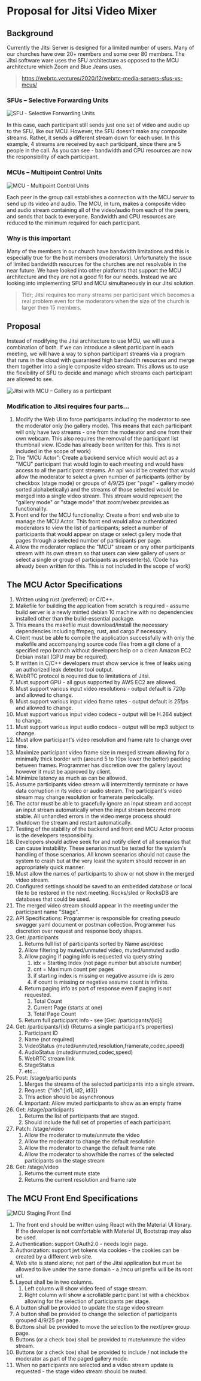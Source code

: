 # Proposal for Jitsi Video Mixer

## Background

Currently the Jitsi Server is designed for a limited number of users.
Many of our churches have over 20+ members and some over 80 members.
The Jitsi software ware uses the SFU architecture as opposed to the 
MCU architecture which Zoom and Blue Jeans uses.

> https://webrtc.ventures/2020/12/webrtc-media-servers-sfus-vs-mcus/

### SFUs – Selective Forwarding Units

![SFU - Selective Forwarding Units](./images/WebRTC_SFU.png)

In this case, each participant still sends just one set of video and audio up to the SFU, like our MCU. However, the SFU doesn’t make any composite streams. Rather, it sends a different stream down for each user. In this example, 4 streams are received by each participant, since there are 5 people in the call. As you can see - bandwidth and CPU resources are now the responsibility of each participant.

### MCUs – Multipoint Control Units

![MCU - Multipoint Control Units](./images/WebRTC_MCU.png)

Each peer in the group call establishes a connection with the MCU server to send up its video and audio. The MCU, in turn, makes a composite video and audio stream containing all of the video/audio from each of the peers, and sends that back to everyone. Bandwidth and CPU resources are reduced to the minimum required for each participant.

### Why is this important

Many of the members in our church have bandwidth limitations and this is especially 
true for the host members (moderators). Unfortunately the issue of limited 
bandwidth resources for the churches are not resolvable in the near future.
We have looked into other platforms that support the MCU architecture and
they are not a good fit for our needs. Instead we are looking into implementing 
SFU and MCU simultaneously in our Jitsi solution.

> Tldr; Jitsi requires too many streams per participant which becomes a real problem
> even for the moderators when the size of the church is larger then 15 members.

## Proposal

Instead of modifying the Jitsi architecture to use MCU, we will use a combination of both.
If we can introduce a silent participant in each meeting, we will have a way to siphon 
participant streams via a program that runs in the cloud with guaranteed high bandwidth resources
and merge them together into a single composite video stream. This allows us to use the flexibility of
SFU to decide and manage which streams each participant are allowed to see.

![Jitsi with MCU – Gallery as a participant](./images/Jitsi_MCU.png)

### Modification to Jitsi requires four parts...

1. Modify the Web UI to force participants including the moderator to see the moderator only (no gallery mode). This means that each participant will only have two streams - one from the moderator and one from their own webcam. This also requires the removal of the participant list thumbnail view. (Code has already been written for this. This is not included in the scope of work)
2. The "MCU Actor": Create a backend service which would act as a "MCU" participant that would login to each meeting and would have access to all the participant streams. An api would be created that would allow the moderator to select a given number of participants (either by checkbox (stage mode) or groups of 4/9/25 (per "page" - gallery mode) sorted alphabetically) and the streams of those selected would be merged into a single video stream. This stream would represent the "gallery mode" or "stage mode" that zoom/webex provides as functionality.
3. Front end for the MCU functionality: Create a front end web site to manage the MCU Actor. This front end would allow authenticated moderators to view the list of participants; select a number of participants that would appear on stage or select gallery mode that pages through a selected number of participants per page.
4. Allow the moderator replace the "MCU" stream or any other participants stream with its own stream so that users can view gallery of users or select a single or group of participants as presenter(s). (Code has already been written for this. This is not included in the scope of work)

## The MCU Actor Specifications

1. Written using rust (preferred) or C/C++.
2. Makefile for building the application from scratch is required - assume build server is a newly minted debian 10 machine with no dependencies installed other than the build-essential package.
3. This means the makefile must download/install the necessary dependencies including ffmpeg, rust, and cargo if necessary.
4. Client must be able to compile the application successfully with only the makefile and accompanying source code files from a git clone of a specified repo branch without developers help on a clean Amazon EC2 Debian install (GPU may be required).
5. If written in C/C++ developers must show service is free of leaks using an authorized leak detector tool output.
6. WebRTC protocol is required due to limitations of Jitsi.
7. Must support GPU - all gpus supported by AWS EC2 are allowed.
8. Must support various input video resolutions - output default is 720p and allowed to change.
9. Must support various input video frame rates - output default is 25fps and allowed to change.
10. Must support various input video codecs - output will be H.264 subject to change.
11. Must support various input audio codecs - output will be mp3 subject to change.
12. Must allow participant's video resolution and frame rate to change over time.
13. Maximize participant video frame size in merged stream allowing for a minimally thick border with (around 5 to 10px lower the better) padding between frames. Programmer has discretion over the gallery layout however it must be approved by client.
14. Minimize latency as much as can be allowed.
15. Assume participants video stream will intermittently terminate or have data corruption in its video or audio stream. The participant's video stream may change resolution or framerate periodically.
16. The actor must be able to gracefully ignore an input stream and accept an input stream automatically when the input stream become more stable. All unhandled errors in the video merge process should shutdown the stream and restart automatically.
17. Testing of the stability of the backend and front end MCU Actor process is the developers responsibility.
18. Developers should active seek for and notify client of all scenarios that can cause instability. These senarios must be tested for the system's handling of those scenarios. All known scenarios should not cause the system to crash but at the very least the system should recover in an appropriately quick manner.
19. Must allow the names of participants to show or not show in the merged video stream.
20. Configured settings should be saved to an embedded database or local file to be restored in the next meeting. Rocks/sled or RocksDB are databases that could be used.
21. The merged video stream should appear in the meeting under the participant name "Stage".
22. API Specifications: Programmer is responsible for creating pseudo swagger yaml document or postman collection. Programmer has discretion over request and response body shapes.
   1. Get: /participants
      1. Returns full list of participants sorted by Name asc/desc
      2. Allow filtering by muted/unmuted video, muted/unmuted audio
      3. Allow paging if paging info is requested via query string
         1. idx = Starting Index (not page number but absolute number)
         2. cnt = Maximum count per pages
         3. if starting index is missing or negative assume idx is zero
         4. if count is missing or negative assume count is infinite.
      4. Return paging info as part of response even if paging is not requested.
         1. Total Count
         2. Current Page (starts at one)
         3. Total Page Count
      5. Return full participant info - see [Get: /participants/{id}]
   2. Get: /participants/{id}  (Returns a single participant's properties)
      1. Participant ID
      2. Name (not required)
      3. VideoStatus (muted/unmuted,resolution,framerate,codec,speed)
      4. AudioStatus (muted/unmuted,codec,speed)
      5. WebRTC stream link
      6. StageStatus
      7. etc...
   3. Post: /stage/participants
      1. Merges the streams of the selected participants into a single stream.
      2. Request: {"ids":[id1, id2, id3]}
      3. This action should be asynchronous
      4. Important: Allow muted participants to show as an empty frame
   4. Get: /stage/participants
      1. Returns the list of participants that are staged.
      2. Should include the full set of properties of each participant.
   5. Patch: /stage/video
      1. Allow the moderator to mute/unmute the video
      2. Allow the moderator to change the default resolution
      3. Allow the moderator to change the default frame rate
      4. Allow the moderator to show/hide the names of the selected participants on the stage stream
   6. Get: /stage/video
      1. Returns the current mute state
      2. Returns the current resolution and frame rate

## The MCU Front End Specifications

![MCU Staging Front End](./images/MCU_Stage_Page.png)

1. The front end should be written using React with the Material UI library. If the developer is not comfortable with Material UI, Bootstrap may also be used.
2. Authentication: support OAuth2.0 - needs login page.
3. Authorization: support jwt tokens via cookies - the cookies can be created by a different web site.
4. Web site is stand alone; not part of the Jitsi application but must be allowed to live under the same domain - a /mcu url prefix will be its root url.
5. Layout shall be in two columns.
   1. Left column will show video feed of stage stream.
   2. Right column will show a scrollable participant list with a checkbox allowing for the selection of participants per stage.
6. A button shall be provided to update the stage video stream
7. A button shall be provided to change the selection of participants grouped 4/9/25 per page.
8. Buttons shall be provided to move the selection to the next/prev group page.
9. Buttons (or a check box) shall be provided to mute/unmute the video stream.
10. Buttons (or a check box) shall be provided to include / not include the moderator as part of the paged gallery mode.
11. When no participants are selected and a video stream update is requested - the stage video stream should be muted.
